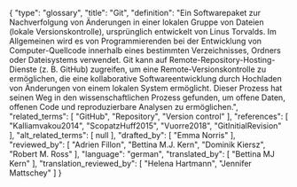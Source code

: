 {
    "type": "glossary",
    "title": "Git",
    "definition": "Ein Softwarepaket zur Nachverfolgung von Änderungen in einer lokalen Gruppe von Dateien (lokale Versionskontrolle), ursprünglich entwickelt von Linus Torvalds. Im Allgemeinen wird es von Programmierenden bei der Entwicklung von Computer-Quellcode innerhalb eines bestimmten Verzeichnisses, Ordners oder Dateisystems verwendet. Git kann auf Remote-Repository-Hosting-Dienste (z. B. GitHub) zugreifen, um eine Remote-Versionskontrolle zu ermöglichen, die eine kollaborative Softwareentwicklung durch Hochladen von Änderungen von einem lokalen System ermöglicht. Dieser Prozess hat seinen Weg in den wissenschaftlichen Prozess gefunden, um offene Daten, offenen Code und reproduzierbare Analysen zu ermöglichen.",
    "related_terms": [
        "GitHub",
        "Repository",
        "Version control"
    ],
    "references": [
        "Kalliamvakou2014",
        "ScopatzHuff2015",
        "Vuorre2018",
        "GitInitialRevision"
    ],
    "alt_related_terms": [
        null
    ],
    "drafted_by": [
        "Emma Norris"
    ],
    "reviewed_by": [
        "Adrien Fillon",
        "Bettina M.J. Kern",
        "Dominik Kiersz",
        "Robert M. Ross"
    ],
    "language": "german",
    "translated_by": [
        "Bettina MJ Kern"
    ],
    "translation_reviewed_by": [
        "Helena Hartmann",
        "Jennifer Mattschey"
    ]
}